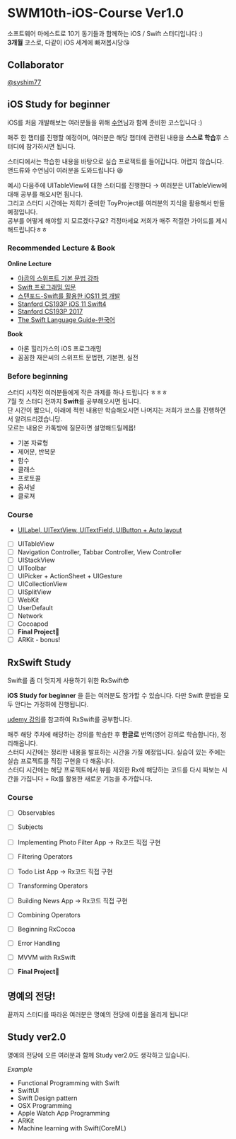 # SWM10th-iOS-Course Ver1.0
소프트웨어 마에스트로 10기 동기들과 함께하는 iOS / Swift 스터디입니다 :)  
**3개월** 코스로, 다같이 iOS 세계에 빠져봅시당😘

## Collaborator

[@syshim77][1]

## iOS Study for beginner

iOS를 처음 개발해보는 여러분들을 위해 [수연][2]님과 함께 준비한 코스입니다 :)

매주 한 챕터를 진행할 예정이며, 여러분은 해당 챕터에 관련된 내용을 **스스로 학습**후  스터디에 참가하시면 됩니다.

스터디에서는 학습한 내용을 바탕으로 실습 프로젝트를 들어갑니다. 어렵지 않습니다. 앤드류와 수연님이 여러분을 도와드립니다 😆

예시) 다음주에 UITableView에 대한 스터디를 진행한다 → 여러분은 UITableView에 대해 공부를 해오시면 됩니다.  
그리고 스터디 시간에는 저희가 준비한 ToyProject를 여러분의 지식을 활용해서 만들 예정입니다.  
공부를 어떻게 해야할 지 모르겠다구요? 걱정마세요 저희가 매주 적절한 가이드를 제시해드립니다ㅎㅎ  

### Recommended Lecture & Book
**Online Lecture**  
- [야곰의 스위프트 기본 문법 강좌][3]
- [Swift 프로그래밍 입문][4]
- [스탠포드-Swift를 활용한 iOS11 앱 개발][5]
- [Stanford CS193P iOS 11 Swift4][6]
- [Stanford CS193P 2017][7]
- [The Swift Language Guide-한국어][8]  

**Book**  
- 아론 힐리가스의 iOS 프로그래밍
- 꼼꼼한 재은씨의 스위프트 문법편, 기본편, 실전

### Before beginning
스터디 시작전 여러분들에게 작은 과제를 하나 드립니다 ㅎㅎㅎ  
7월 첫 스터디 전까지 **Swift**를 공부해오시면 됩니다.  
단 시간이 짧으니, 아래에 적힌 내용만 학습해오시면 나머지는 저희가 코스를 진행하면서 알려드리겠습니당.  
모르는 내용은 카톡방에 질문하면 설명해드릴께욥!  

- 기본 자료형
- 제어문, 반복문
- 함수
- 클래스
- 프로토콜
- 옵셔널
- 클로져

### Course
- [UILabel, UITextView, UITextField, UIButton + Auto layout][9]
- [ ]  UITableView
- [ ]  Navigation Controller, Tabbar Controller, View Controller
- [ ]  UIStackView
- [ ]  UIToolbar
- [ ]  UIPicker + ActionSheet + UIGesture
- [ ]  UICollectionView
- [ ]  UISplitView
- [ ]  WebKit
- [ ]  UserDefault
- [ ]  Network
- [ ]  Cocoapod
- [ ]  **Final Project🥳**
- [ ]  ARKit - bonus!

## RxSwift Study

Swift를 좀 더 멋지게 사용하기 위한 RxSwift😎

**iOS Study for beginner** 을 듣는 여러분도 참가할 수 있습니다. 다만 Swift 문법을 모두 안다는 가정하에 진행됩니다.

[udemy 강의][10]를 참고하여 RxSwift를 공부합니다.

매주 해당 주차에 해당하는 강의를 학습한 후 **한글로** 번역(영어 강의로 학습합니다), 정리해옵니다.  
스터디 시간에는 정리한 내용을 발표하는 시간을 가질 예정입니다.
실습이 있는 주에는 실습 프로젝트를 직접 구현을 다 해옵니다.  
스터디 시간에는 해당 프로젝트에서 뷰를 제외한 Rx에 해당하는 코드를 다시 짜보는 시간을 가집니다 + Rx를 활용한 새로운 기능을 추가합니다.

### Course
- [ ]  Observables
- [ ]  Subjects
- [ ]  Implementing Photo Filter App → Rx코드 직접 구현
- [ ]  Filtering Operators
- [ ]  Todo List App → Rx코드 직접 구현
- [ ]  Transforming Operators
- [ ]  Building News App → Rx코드 직접 구현
- [ ]  Combining Operators
- [ ]  Beginning RxCocoa
- [ ]  Error Handling
- [ ]  MVVM with RxSwift
- [ ]  **Final Project🥳**


## 명예의 전당!

끝까지 스터디를 따라온 여러분은 명예의 전당에 이름을 올리게 됩니다!

## Study ver2.0

명예의 전당에 오른 여러분과 함께 Study ver2.0도 생각하고 있습니다.  

*Example*
- Functional Programming with Swift
- SwiftUI
- Swift Design pattern
- OSX Programming
- Apple Watch App Programming
- ARKit
- Machine learning with Swift(CoreML)

[1]:	https://github.com/syshim77
[2]:	https://github.com/syshim77
[3]:	https://www.inflearn.com/course/%EC%8A%A4%EC%9C%84%ED%94%84%ED%8A%B8-%EA%B8%B0%EB%B3%B8-%EB%AC%B8%EB%B2%95#description
[4]:	https://www.edwith.org/boostcamp_ios
[5]:	https://www.edwith.org/swiftapp
[6]:	https://www.youtube.com/watch?v=71pyOB4TPRE&list=PLPA-ayBrweUzGFmkT_W65z64MoGnKRZMq
[7]:	https://www.youtube.com/watch?v=ilQ-tq772VI&list=PLPA-ayBrweUz32NSgNZdl0_QISw-f12Ai
[8]:	https://jusung.gitbook.io/the-swift-language-guide/
[9]:	/Swift-week1/week1.md
[10]:	https://www.udemy.com/mastering-rxswift-in-ios/
